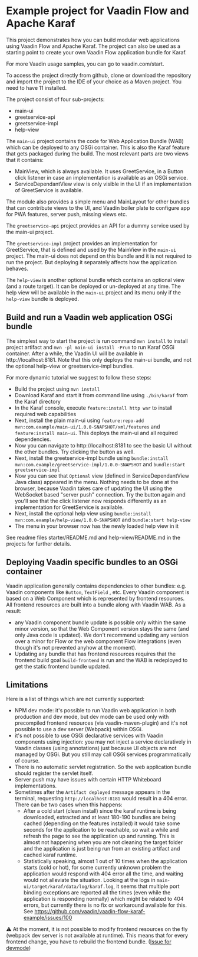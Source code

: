 # Example project for Vaadin Flow and Apache Karaf

This project demonstrates how you can build modular web applications using Vaadin Flow and Apache Karaf. The project can also be used as a starting point to create your own Vaadin Flow application bundle for Karaf.

For more Vaadin usage samples, you can go to vaadin.com/start.

To access the project directly from github, clone or download the repository and import the project to the IDE of your choice as a Maven project. You need to have 11 installed.

The project consist of four sub-projects:
- main-ui 
- greetservice-api
- greetservice-impl
- help-view

The `main-ui` project contains the code for Web Application Bundle (WAB) which can be deployed
to any OSGi container. This is also the Karaf feature that gets packaged during the build. The most relevant parts are two views that it contains:
 * MainView, which is always available. It uses GreetService, in a Button click listener in case an implementation is available as an OSGi service. 
 * ServiceDependantView view is only visible in the UI if an implementation of GreetService is available. 

The module also provides a simple menu and MainLayout for other bundles that can contribute views to the UI, and Vaadin boiler plate to configure app for PWA features, server push, missing views etc.

The `greetservice-api` project provides an API for a dummy service used by the main-ui project.

The `greetservice-impl` project provides an implementation for GreetService, that is defined and used by the MainView in the `main-ui` project. The main-ui does not depend on this bundle and it is not required to run the project. But deploying it separately affects how the application behaves.

The `help-view` is another optional bundle which contains an optional view (and a route target). It can be deployed or un-deployed at any time. The help view will be available in the `main-ui` project and its menu only if the `help-view` bundle is deployed.


## Build and run a Vaadin web application OSGi bundle

The simplest way to start the project is run command `mvn install` to install project artifact and
`mvn -pl main-ui install -Prun` to run Karaf OSGi container. After a while, the Vaadin UI will be available in http://localhost:8181. Note that this only deploys the main-ui bundle, and not the optional help-view or greetservice-impl bundles.

For more dynamic tutorial we suggest to follow these steps:

 * Build the project using `mvn install`
 * Download Karaf and start it from command line using `./bin/karaf` from the Karaf directory
 * In the Karaf console, execute `feature:install http war` to install required web capabilities
 * Next, install the plain main-ui using `feature:repo-add mvn:com.example/main-ui/1.0.0-SNAPSHOT/xml/features` and `feature:install main-ui`. This deploys the main-ui and all required dependencies.
 * Now you can navigate to http://localhost:8181 to see the basic UI without the other bundles. Try clicking the button as well.
 * Next, install the greetservice-impl bundle using `bundle:install mvn:com.example/greetservice-impl/1.0.0-SNAPSHOT` and `bundle:start greetservice-impl`
 * Now you can see that `Optional` view (defined in ServiceDependantView Java class) appeared in the menu. Nothing needs to be done at the browser, because Vaadin takes care of updating the UI using the WebSocket based "server push" connection. Try the button again and you'll see that the click listener now responds differently as an implementation for GreetService is available.
 * Next, install the optional help view using `bundle:install mvn:com.example/help-view/1.0.0-SNAPSHOT` and `bundle:start help-view`
 * The menu in your browser now has the newly loaded help view in it

See readme files starter/README.md and help-view/README.md in the projects for further details.

## Deploying Vaadin specific bundles to an OSGi container

Vaadin application generally contains dependencies to other bundles: e.g. Vaadin components like `Button`,
`TextField` , etc. Every Vaadin component is based on a Web Component which
is represented by frontend resources. All frontend resources are built into a bundle
along with Vaadin WAB. As a result:
 - any Vaadin component bundle update is possible only within the same minor version, 
 so that the Web Component version stays the same (and only Java code is updated). We don't recommend 
 updating any version over a minor for Flow or the web component Flow integrations (even though it's
 not prevented anyhow at the moment).
 - Updating any bundle that has frontend resources requires that the frontend build goal `build-frontend` 
 is run and the WAB is redeployed to get the static frontend bundle updated.


## Limitations

Here is a list of things which are not currently supported:

- NPM dev mode: it's possible to run Vaadin web application in both production 
and dev mode, but dev mode can be used only with precompiled frontend
 resources (via vaadin-maven-plugin) and it's not possible to use a dev server (Webpack) within OSGi.
- it's not possible to use OSGi declarative services with Vaadin components using injection: 
you may not inject a service declaratively in Vaadin classes (using annotations) 
just because UI objects are not managed by OSGi. But you still may call OSGi services programmatically of course.
- There is no automatic servlet registration. So the web application 
bundle should register the servlet itself.
- Server push may have issues with certain HTTP Whiteboard implementations. 
- Sometimes after the `Artifact deployed` message appears in the terminal, requesting `http://localhost:8181` would result in a 404 error. 
There can be two cases when this happens:
  - After a cold start (clean install) since the karaf runtime is being downloaded, extracted and at least 180-190 bundles are being cached (depending on the features installed) it would take some seconds for the application to be reachable, so wait a while and refresh the page to see the application up and running.
  This is almost not happening when you are not cleaning the target folder and the application is just being run from an existing artifact and cached karaf runtime.
  - Statistically speaking, almost 1 out of 10 times when the application starts (cold or hot), for some currently unknown problem the application would respond with 404 error all the time, and waiting would not alleviate the situation.
  Looking at the logs in `main-ui/target/karaf/data/log/karaf.log`, it seems that multiple port binding exceptions are reported all the times (even while the application is responding normally) which might be related to 404 errors, but currently there is no fix or workaround available for this. 
  See https://github.com/vaadin/vaadin-flow-karaf-example/issues/100

:warning:
At the moment, it is not possible to modify frontend resources on the fly (webpack dev server is not available at runtime). This means that for every frontend change, you have to rebuild the frontend bundle. ([Issue for devmode](https://github.com/vaadin/flow/issues/9108))
